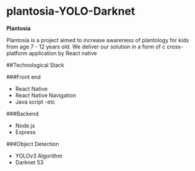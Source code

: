 # plantosia-YOLO-Darknet


**Plantosia**

Plantosia is a project aimed to increase awareness of plantology for kids from age 7 - 12 years old. We deliver our solution in a form of c cross-platform application by React native

##Technological Stack

###Front end
- React Native
- React Native Navigation
- Java script
-etc

###Backend
- Node.js
- Express


###Object Detection

- YOLOv3 Algorithm
- Darknet 53


